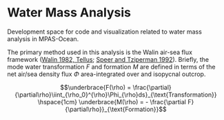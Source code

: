 # Water Mass Analysis

Development space for code and visualization related to water mass analysis in MPAS-Ocean.

The primary method used in this analysis is the Walin air-sea flux framework ([Walin 1982, Tellus](https://doi.org/10.3402/tellusa.v34i2.10801); [Speer and Tziperman 1992](https://doi.org/10.1175/1520-0485(1992)022<0093:ROWMFI>2.0.CO;2)). Briefly, the mode water transformation $F$ and formation $M$ are defined in terms of the net air/sea density flux $\Phi$ area-integrated over and isopycnal outcrop.

$$\underbrace{F(\rho) = \frac{\partial}{\partial\rho}\iint_{\rho_0}^{\rho}\Phi_{\rho}ds}_{\text{Transformation}} \hspace{1cm} \underbrace{M(\rho) = - \frac{\partial F}{\partial\rho}}_{\text{Formation}}$$
